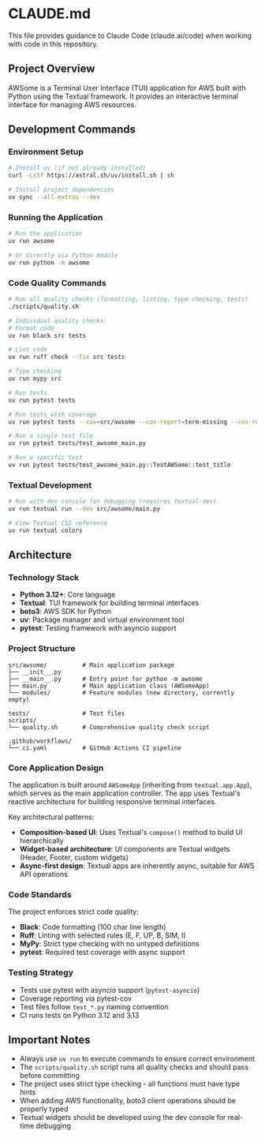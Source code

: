 # CLAUDE.md

This file provides guidance to Claude Code (claude.ai/code) when working with code in this repository.

## Project Overview

AWSome is a Terminal User Interface (TUI) application for AWS built with Python using the Textual framework. It provides an interactive terminal interface for managing AWS resources.

## Development Commands

### Environment Setup
```bash
# Install uv (if not already installed)
curl -LsSf https://astral.sh/uv/install.sh | sh

# Install project dependencies
uv sync --all-extras --dev
```

### Running the Application
```bash
# Run the application
uv run awsome

# Or directly via Python module
uv run python -m awsome
```

### Code Quality Commands
```bash
# Run all quality checks (formatting, linting, type checking, tests)
./scripts/quality.sh

# Individual quality checks:
# Format code
uv run black src tests

# Lint code
uv run ruff check --fix src tests

# Type checking
uv run mypy src

# Run tests
uv run pytest tests

# Run tests with coverage
uv run pytest tests --cov=src/awsome --cov-report=term-missing --cov-report=html --cov-report=xml

# Run a single test file
uv run pytest tests/test_awsome_main.py

# Run a specific test
uv run pytest tests/test_awsome_main.py::TestAWSome::test_title
```

### Textual Development
```bash
# Run with dev console for debugging (requires textual-dev)
uv run textual run --dev src/awsome/main.py

# View Textual CSS reference
uv run textual colors
```

## Architecture

### Technology Stack
- **Python 3.12+**: Core language
- **Textual**: TUI framework for building terminal interfaces
- **boto3**: AWS SDK for Python
- **uv**: Package manager and virtual environment tool
- **pytest**: Testing framework with asyncio support

### Project Structure
```
src/awsome/          # Main application package
├── __init__.py
├── __main__.py      # Entry point for python -m awsome
├── main.py          # Main application class (AWSomeApp)
└── modules/         # Feature modules (new directory, currently empty)

tests/               # Test files
scripts/            
└── quality.sh       # Comprehensive quality check script

.github/workflows/
└── ci.yaml          # GitHub Actions CI pipeline
```

### Core Application Design

The application is built around `AWSomeApp` (inheriting from `textual.app.App`), which serves as the main application controller. The app uses Textual's reactive architecture for building responsive terminal interfaces.

Key architectural patterns:
- **Composition-based UI**: Uses Textual's `compose()` method to build UI hierarchically
- **Widget-based architecture**: UI components are Textual widgets (Header, Footer, custom widgets)
- **Async-first design**: Textual apps are inherently async, suitable for AWS API operations

### Code Standards

The project enforces strict code quality:
- **Black**: Code formatting (100 char line length)
- **Ruff**: Linting with selected rules (E, F, UP, B, SIM, I)
- **MyPy**: Strict type checking with no untyped definitions
- **pytest**: Required test coverage with async support

### Testing Strategy

- Tests use pytest with asyncio support (`pytest-asyncio`)
- Coverage reporting via pytest-cov
- Test files follow `test_*.py` naming convention
- CI runs tests on Python 3.12 and 3.13

## Important Notes

- Always use `uv run` to execute commands to ensure correct environment
- The `scripts/quality.sh` script runs all quality checks and should pass before committing
- The project uses strict type checking - all functions must have type hints
- When adding AWS functionality, boto3 client operations should be properly typed
- Textual widgets should be developed using the dev console for real-time debugging